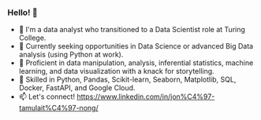 ### Hello! 👋 

- 🤝 I'm a data analyst who transitioned to a Data Scientist role at Turing College.
- 🔭 Currently seeking opportunities in Data Science or advanced Big Data analysis (using Python at work).
- 🚀 Proficient in data manipulation, analysis, inferential statistics, machine learning, and data visualization with a knack for storytelling.
- 🚀 Skilled in Python, Pandas, Scikit-learn, Seaborn, Matplotlib, SQL, Docker, FastAPI, and Google Cloud.
- 📫 Let's connect! https://www.linkedin.com/in/jon%C4%97-tamulait%C4%97-nong/
